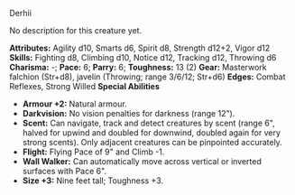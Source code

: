 Derhii

No description for this creature yet.

**Attributes:** Agility d10, Smarts d6, Spirit d8, Strength d12+2, Vigor
d12
**Skills:** Fighting d8, Climbing d10, Notice d12, Tracking d12,
Throwing d6
**Charisma:** -; **Pace:** 6; **Parry:** 6; **Toughness:** 13 (2)
**Gear:** Masterwork falchion (Str+d8), javelin (Throwing; range 3/6/12;
Str+d6)
**Edges:** Combat Reflexes, Strong Willed
**Special Abilities**
- **Armour +2:** Natural armour.
- **Darkvision:** No vision penalties for darkness (range 12").
- **Scent:** Can navigate, track and detect creatures by scent (range
6", halved for upwind and doubled for downwind, doubled again for very
strong scents). Only adjacent creatures can be pinpointed accurately.
- **Flight:** Flying Pace of 9" and Climb -1.
- **Wall Walker:** Can automatically move across vertical or inverted
surfaces with Pace 6".
- **Size +3:** Nine feet tall; Toughness +3.

